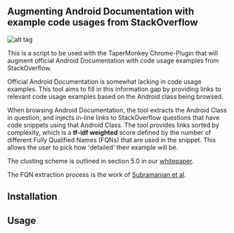 ## Augmenting Android Documentation with example code usages from StackOverflow

![alt tag](https://raw.github.com/dxuprog/androidDocsAugment/master/screenshot2.png)

This is a script to be used with the TaperMonkey Chrome-Plugin that will augment official Android Documentation with code usage examples from StackOverflow.

Official Android Documentation is somewhat lacking in code usage examples. This tool aims to fill in this information gap by providing links to relevant code usage examples based on the Android class being browsed.

When browsing Android Documentation, the tool extracts the Android Class in question, and injects in-line links to StackOverflow questions that have code snippets using that Android Class. The tool provides links sorted by complexity, which is a <b>tf-idf weighted</b> score defined by the number of different Fully Qualified Names (FQNs) that are used in the snippet. This allows the user to pick how 'detailed' their example will be.

The clusting scheme is outlined in section 5.0 in our [whitepaper](androidDocsAugmentWhitePaper.pdf).

The FQN extraction process is the work of [Subramanian et al](http://dl.acm.org/citation.cfm?id=2568313).

## Installation

## Usage

